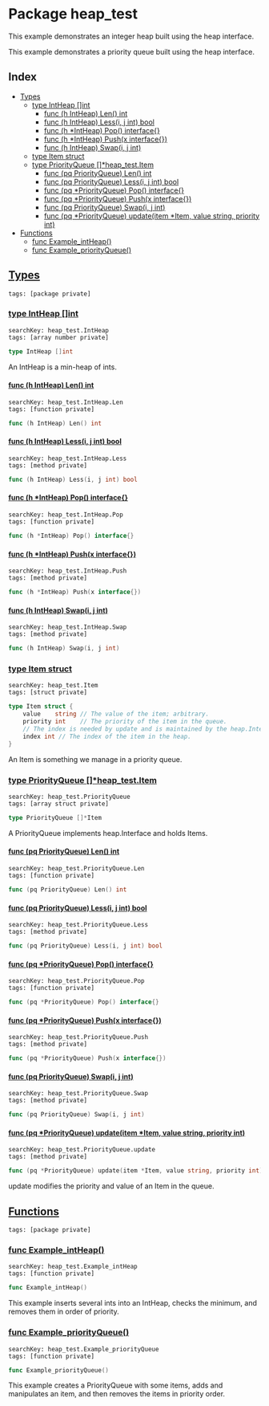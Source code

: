 # Package heap_test

This example demonstrates an integer heap built using the heap interface. 

This example demonstrates a priority queue built using the heap interface. 

## Index

* [Types](#type)
    * [type IntHeap []int](#IntHeap)
        * [func (h IntHeap) Len() int](#IntHeap.Len)
        * [func (h IntHeap) Less(i, j int) bool](#IntHeap.Less)
        * [func (h *IntHeap) Pop() interface{}](#IntHeap.Pop)
        * [func (h *IntHeap) Push(x interface{})](#IntHeap.Push)
        * [func (h IntHeap) Swap(i, j int)](#IntHeap.Swap)
    * [type Item struct](#Item)
    * [type PriorityQueue []*heap_test.Item](#PriorityQueue)
        * [func (pq PriorityQueue) Len() int](#PriorityQueue.Len)
        * [func (pq PriorityQueue) Less(i, j int) bool](#PriorityQueue.Less)
        * [func (pq *PriorityQueue) Pop() interface{}](#PriorityQueue.Pop)
        * [func (pq *PriorityQueue) Push(x interface{})](#PriorityQueue.Push)
        * [func (pq PriorityQueue) Swap(i, j int)](#PriorityQueue.Swap)
        * [func (pq *PriorityQueue) update(item *Item, value string, priority int)](#PriorityQueue.update)
* [Functions](#func)
    * [func Example_intHeap()](#Example_intHeap)
    * [func Example_priorityQueue()](#Example_priorityQueue)


## <a id="type" href="#type">Types</a>

```
tags: [package private]
```

### <a id="IntHeap" href="#IntHeap">type IntHeap []int</a>

```
searchKey: heap_test.IntHeap
tags: [array number private]
```

```Go
type IntHeap []int
```

An IntHeap is a min-heap of ints. 

#### <a id="IntHeap.Len" href="#IntHeap.Len">func (h IntHeap) Len() int</a>

```
searchKey: heap_test.IntHeap.Len
tags: [function private]
```

```Go
func (h IntHeap) Len() int
```

#### <a id="IntHeap.Less" href="#IntHeap.Less">func (h IntHeap) Less(i, j int) bool</a>

```
searchKey: heap_test.IntHeap.Less
tags: [method private]
```

```Go
func (h IntHeap) Less(i, j int) bool
```

#### <a id="IntHeap.Pop" href="#IntHeap.Pop">func (h *IntHeap) Pop() interface{}</a>

```
searchKey: heap_test.IntHeap.Pop
tags: [function private]
```

```Go
func (h *IntHeap) Pop() interface{}
```

#### <a id="IntHeap.Push" href="#IntHeap.Push">func (h *IntHeap) Push(x interface{})</a>

```
searchKey: heap_test.IntHeap.Push
tags: [method private]
```

```Go
func (h *IntHeap) Push(x interface{})
```

#### <a id="IntHeap.Swap" href="#IntHeap.Swap">func (h IntHeap) Swap(i, j int)</a>

```
searchKey: heap_test.IntHeap.Swap
tags: [method private]
```

```Go
func (h IntHeap) Swap(i, j int)
```

### <a id="Item" href="#Item">type Item struct</a>

```
searchKey: heap_test.Item
tags: [struct private]
```

```Go
type Item struct {
	value    string // The value of the item; arbitrary.
	priority int    // The priority of the item in the queue.
	// The index is needed by update and is maintained by the heap.Interface methods.
	index int // The index of the item in the heap.
}
```

An Item is something we manage in a priority queue. 

### <a id="PriorityQueue" href="#PriorityQueue">type PriorityQueue []*heap_test.Item</a>

```
searchKey: heap_test.PriorityQueue
tags: [array struct private]
```

```Go
type PriorityQueue []*Item
```

A PriorityQueue implements heap.Interface and holds Items. 

#### <a id="PriorityQueue.Len" href="#PriorityQueue.Len">func (pq PriorityQueue) Len() int</a>

```
searchKey: heap_test.PriorityQueue.Len
tags: [function private]
```

```Go
func (pq PriorityQueue) Len() int
```

#### <a id="PriorityQueue.Less" href="#PriorityQueue.Less">func (pq PriorityQueue) Less(i, j int) bool</a>

```
searchKey: heap_test.PriorityQueue.Less
tags: [method private]
```

```Go
func (pq PriorityQueue) Less(i, j int) bool
```

#### <a id="PriorityQueue.Pop" href="#PriorityQueue.Pop">func (pq *PriorityQueue) Pop() interface{}</a>

```
searchKey: heap_test.PriorityQueue.Pop
tags: [function private]
```

```Go
func (pq *PriorityQueue) Pop() interface{}
```

#### <a id="PriorityQueue.Push" href="#PriorityQueue.Push">func (pq *PriorityQueue) Push(x interface{})</a>

```
searchKey: heap_test.PriorityQueue.Push
tags: [method private]
```

```Go
func (pq *PriorityQueue) Push(x interface{})
```

#### <a id="PriorityQueue.Swap" href="#PriorityQueue.Swap">func (pq PriorityQueue) Swap(i, j int)</a>

```
searchKey: heap_test.PriorityQueue.Swap
tags: [method private]
```

```Go
func (pq PriorityQueue) Swap(i, j int)
```

#### <a id="PriorityQueue.update" href="#PriorityQueue.update">func (pq *PriorityQueue) update(item *Item, value string, priority int)</a>

```
searchKey: heap_test.PriorityQueue.update
tags: [method private]
```

```Go
func (pq *PriorityQueue) update(item *Item, value string, priority int)
```

update modifies the priority and value of an Item in the queue. 

## <a id="func" href="#func">Functions</a>

```
tags: [package private]
```

### <a id="Example_intHeap" href="#Example_intHeap">func Example_intHeap()</a>

```
searchKey: heap_test.Example_intHeap
tags: [function private]
```

```Go
func Example_intHeap()
```

This example inserts several ints into an IntHeap, checks the minimum, and removes them in order of priority. 

### <a id="Example_priorityQueue" href="#Example_priorityQueue">func Example_priorityQueue()</a>

```
searchKey: heap_test.Example_priorityQueue
tags: [function private]
```

```Go
func Example_priorityQueue()
```

This example creates a PriorityQueue with some items, adds and manipulates an item, and then removes the items in priority order. 

